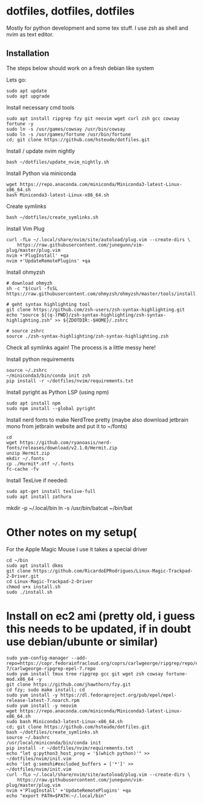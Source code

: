 # dotfiles, dotfiles, dotfiles

Mostly for python development and some tex stuff. I use zsh as shell and nvim as text editor.

## Installation

The steps below should work on a fresh debian like system

Lets go:
```shell
sudo apt update
sudo apt upgrade
```

Install necessary cmd tools
```shell
sudo apt install ripgrep fzy git neovim wget curl zsh gcc cowsay fortune -y
sudo ln -s /usr/games/cowsay /usr/bin/cowsay
sudo ln -s /usr/games/fortune /usr/bin/fortune
cd; git clone https://github.com/hsteude/dotfiles.git
```

Install / update nvim nightly
```shell
bash ~/dotfiles/update_nvim_nightly.sh
```

Install Python via miniconda
```shell
wget https://repo.anaconda.com/miniconda/Miniconda3-latest-Linux-x86_64.sh
bash Miniconda3-latest-Linux-x86_64.sh
```
Create symlinks
```shell script
bash ~/dotfiles/create_symlinks.sh
```

Install Vim Plug
```shell
curl -fLo ~/.local/share/nvim/site/autoload/plug.vim --create-dirs \
    https://raw.githubusercontent.com/junegunn/vim-plug/master/plug.vim
nvim +'PlugInstall' +qa
nvim +'UpdateRemotePlugins' +qa
```

Install ohmyzsh
```shell
# download ohmyzh
sh -c "$(curl -fsSL https://raw.githubusercontent.com/ohmyzsh/ohmyzsh/master/tools/install.sh)"

# geht syntax highlighting tool
git clone https://github.com/zsh-users/zsh-syntax-highlighting.git
echo "source ${(q-)PWD}/zsh-syntax-highlighting/zsh-syntax-highlighting.zsh" >> ${ZDOTDIR:-$HOME}/.zshrc

# source zshrc
source ./zsh-syntax-highlighting/zsh-syntax-highlighting.zsh
```

Check all symlinks again! The process is a little messy here!

Install python requirements
```shell
source ~/.zshrc
~/miniconda3/bin/conda init zsh
pip install -r ~/dotfiles/nvim/requirements.txt
```

Install pyright as Python LSP (using npm)
```shell
sudo apt install npm
sudo npm install --global pyright
```


Install nerd fonts to make NerdTree pretty (maybe also download jetbrain mono from jetbrain website and put it to ~/fonts)
```shell
cd
wget https://github.com/ryanoasis/nerd-fonts/releases/download/v2.1.0/Hermit.zip
unzip Hermit.zip
mkdir ~/.fonts 
cp ./Hurmit*.otf ~/.fonts
fc-cache -fv
```


Install TexLive if needed:
```shell
sudo apt-get install texlive-full
sudo apt install zathura
```

mkdir -p ~/.local/bin
ln -s /usr/bin/batcat ~/bin/bat


# Other notes on my setup(
For the Apple Magic Mouse I use it takes a special driver
```shell
cd ~/bin
sudo apt install dkms
git clone https://github.com/RicardoEPRodrigues/Linux-Magic-Trackpad-2-Driver.git
cd Linux-Magic-Trackpad-2-Driver
chmod u+x install.sh
sudo ./install.sh
```


# Install on ec2 ami (pretty old, i guess this needs to be updated, if in doubt use debian/ubunte or similar)
```shell
sudo yum-config-manager --add-repo=https://copr.fedorainfracloud.org/coprs/carlwgeorge/ripgrep/repo/epel-7/carlwgeorge-ripgrep-epel-7.repo
sudo yum install tmux tree ripgrep gcc git wget zsh cowsay fortune-mod.x86_64 -y
git clone https://github.com/jhawthorn/fzy.git
cd fzy; sudo make install; cd
sudo yum install -y https://dl.fedoraproject.org/pub/epel/epel-release-latest-7.noarch.rpm
sudo yum install -y neovim
wget https://repo.anaconda.com/miniconda/Miniconda3-latest-Linux-x86_64.sh
sudo bash Miniconda3-latest-Linux-x86_64.sh
cd; git clone https://github.com/hsteude/dotfiles.git
bash ~/dotfiles/create_symlinks.sh
source ~/.bashrc
/usr/local/miniconda/bin/conda init
pip install -r ~/dotfiles/nvim/requirements.txt
echo "let g:python3_host_prog = '$(which python)'" >> ~/dotfiles/nvim/init.vim
echo 'let g:semshi#excluded_buffers = ['*']' >> ~/dotfiles/nvim/init.vim
curl -fLo ~/.local/share/nvim/site/autoload/plug.vim --create-dirs \
    https://raw.githubusercontent.com/junegunn/vim-plug/master/plug.vim
nvim +'PlugInstall' +'UpdateRemotePlugins' +qa
echo "export PATH=$PATH:~/.local/bin"
```
